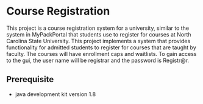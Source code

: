 # Course Registration
This project is a course registration system for a university, similar to the system in MyPackPortal that students use to register for courses at North Carolina State University. This project implements a system that provides functionality for admitted students to register for courses that are taught by faculty. The courses will have enrollment caps and waitlists. To gain access to the gui, the user name will be registrar and the password is Registr@r.

## Prerequisite
* java development kit version 1.8
